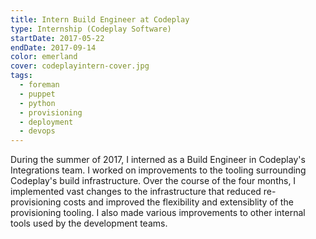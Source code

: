 ```yaml
---
title: Intern Build Engineer at Codeplay
type: Internship (Codeplay Software)
startDate: 2017-05-22
endDate: 2017-09-14
color: emerland
cover: codeplayintern-cover.jpg
tags:
  - foreman
  - puppet
  - python
  - provisioning
  - deployment
  - devops
---
```

During the summer of 2017, I interned as a Build Engineer in Codeplay's Integrations team. I worked on improvements to the tooling surrounding Codeplay's build infrastructure. Over the course of the four months, I implemented vast changes to the infrastructure that reduced re-provisioning costs and improved the flexibility and extensiblity of the provisioning tooling. I also made various improvements to other internal tools used by the development teams.
